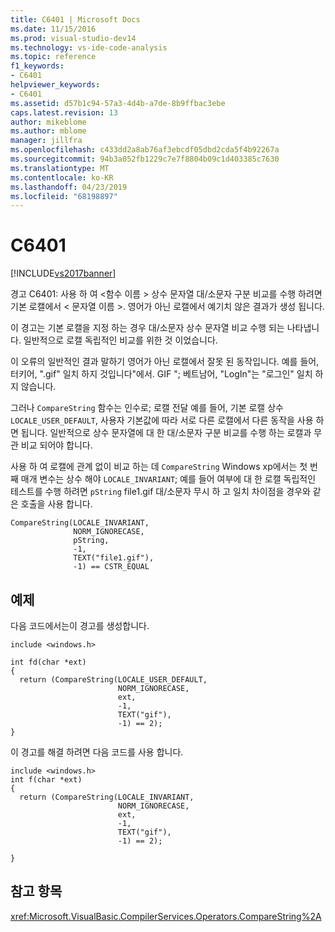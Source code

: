 ```yaml
---
title: C6401 | Microsoft Docs
ms.date: 11/15/2016
ms.prod: visual-studio-dev14
ms.technology: vs-ide-code-analysis
ms.topic: reference
f1_keywords:
- C6401
helpviewer_keywords:
- C6401
ms.assetid: d57b1c94-57a3-4d4b-a7de-8b9ffbac3ebe
caps.latest.revision: 13
author: mikeblome
ms.author: mblome
manager: jillfra
ms.openlocfilehash: c433dd2a8ab76af3ebcdf05dbd2cda5f4b92267a
ms.sourcegitcommit: 94b3a052fb1229c7e7f8804b09c1d403385c7630
ms.translationtype: MT
ms.contentlocale: ko-KR
ms.lasthandoff: 04/23/2019
ms.locfileid: "68198897"
---
```

# <a name="c6401"></a>C6401
[!INCLUDE[vs2017banner](../includes/vs2017banner.md)]

경고 C6401: 사용 하 여 \<함수 이름 > 상수 문자열 대/소문자 구분 비교를 수행 하려면 기본 로캘에서 \< 문자열 이름 >. 영어가 아닌 로캘에서 예기치 않은 결과가 생성 됩니다.  
  
 이 경고는 기본 로캘을 지정 하는 경우 대/소문자 상수 문자열 비교 수행 되는 나타냅니다. 일반적으로 로캘 독립적인 비교를 위한 것 이었습니다.  
  
 이 오류의 일반적인 결과 말하기 영어가 아닌 로캘에서 잘못 된 동작입니다. 예를 들어, 터키어, ".gif" 일치 하지 것입니다"에서. GIF "; 베트남어, "LogIn"는 "로그인" 일치 하지 않습니다.  
  
 그러나 `CompareString` 함수는 인수로; 로캘 전달 예를 들어, 기본 로캘 상수 `LOCALE_USER_DEFAULT`, 사용자 기본값에 따라 서로 다른 로캘에서 다른 동작을 사용 하면 됩니다. 일반적으로 상수 문자열에 대 한 대/소문자 구분 비교를 수행 하는 로캘과 무관 비교 되어야 합니다.  
  
 사용 하 여 로캘에 관계 없이 비교 하는 데 `CompareString` Windows xp에서는 첫 번째 매개 변수는 상수 해야 `LOCALE_INVARIANT`; 예를 들어 여부에 대 한 로캘 독립적인 테스트를 수행 하려면 `pString` file1.gif 대/소문자 무시 하 고 일치 차이점을 경우와 같은 호출을 사용 합니다.  
  
```  
CompareString(LOCALE_INVARIANT,  
              NORM_IGNORECASE,  
              pString,  
              -1,  
              TEXT("file1.gif"),  
              -1) == CSTR_EQUAL   
```  
  
## <a name="example"></a>예제  
 다음 코드에서는이 경고를 생성합니다.  
  
```  
include <windows.h>  
  
int fd(char *ext)  
{  
  return (CompareString(LOCALE_USER_DEFAULT,  
                        NORM_IGNORECASE,  
                        ext,   
                        -1,   
                        TEXT("gif"),  
                        -1) == 2);  
}  
```  
  
 이 경고를 해결 하려면 다음 코드를 사용 합니다.  
  
```  
include <windows.h>  
int f(char *ext)  
{  
  return (CompareString(LOCALE_INVARIANT,  
                        NORM_IGNORECASE,  
                        ext,   
                        -1,   
                        TEXT("gif"),  
                        -1) == 2);  
  
}  
```  
  
## <a name="see-also"></a>참고 항목  
 <xref:Microsoft.VisualBasic.CompilerServices.Operators.CompareString%2A>
